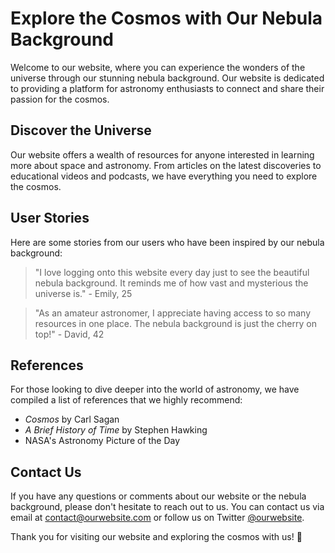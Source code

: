 <!--font:Alegreya-->

# Explore the Cosmos with Our Nebula Background

Welcome to our website, where you can experience the wonders of the universe through our stunning nebula background. Our website is dedicated to providing a platform for astronomy enthusiasts to connect and share their passion for the cosmos.

## Discover the Universe

Our website offers a wealth of resources for anyone interested in learning more about space and astronomy. From articles on the latest discoveries to educational videos and podcasts, we have everything you need to explore the cosmos.

## User Stories

Here are some stories from our users who have been inspired by our nebula background:

> "I love logging onto this website every day just to see the beautiful nebula background. It reminds me of how vast and mysterious the universe is." - Emily, 25

> "As an amateur astronomer, I appreciate having access to so many resources in one place. The nebula background is just the cherry on top!" - David, 42

## References

For those looking to dive deeper into the world of astronomy, we have compiled a list of references that we highly recommend:

- *Cosmos* by Carl Sagan
- *A Brief History of Time* by Stephen Hawking
- NASA's Astronomy Picture of the Day

## Contact Us

If you have any questions or comments about our website or the nebula background, please don't hesitate to reach out to us. You can contact us via email at [contact@ourwebsite.com](mailto:contact@ourwebsite.com) or follow us on Twitter [@ourwebsite](https://twitter.com/ourwebsite).

Thank you for visiting our website and exploring the cosmos with us! 🚀

<!--

Write me content for website with wallpaper which alt text is:

"A realistic photograph of a nebula, with bright colors and intricate details that showcase the beauty of the universe."

The name/title of the page should not be 1:1 copy of the alt text but rather a real content of the website which is using this wallpaper.

- Use markdown format 
- Start with heading
- Heading should be short and concise
- The content should look like a real website 
- The website should not be about the wallpaper, wallpaper is just a related background
- Heading should be contain work "wallpaper" or "background"
- Include real sections like references, contact, user stories, etc. use things relevant to the page purpose.
- Feel free to use structure like headings, bullets, numbering, blockquotes, paragraphs, horizontal lines, etc.
- You can use formatting like bold or _italic_
- You can include UTF-8 emojis
- Links should be only #hash anchors (and you can refer to the document itself)
- Do not include images


---


# Explore the Cosmos with Our Nebula Background

Welcome to our website, where you can experience the wonders of the universe through our stunning nebula background. Our website is dedicated to providing a platform for astronomy enthusiasts to connect and share their passion for the cosmos.

## Discover the Universe

Our website offers a wealth of resources for anyone interested in learning more about space and astronomy. From articles on the latest discoveries to educational videos and podcasts, we have everything you need to explore the cosmos.

## User Stories

Here are some stories from our users who have been inspired by our nebula background:

> "I love logging onto this website every day just to see the beautiful nebula background. It reminds me of how vast and mysterious the universe is." - Emily, 25

> "As an amateur astronomer, I appreciate having access to so many resources in one place. The nebula background is just the cherry on top!" - David, 42

## References

For those looking to dive deeper into the world of astronomy, we have compiled a list of references that we highly recommend:

- *Cosmos* by Carl Sagan
- *A Brief History of Time* by Stephen Hawking
- NASA's Astronomy Picture of the Day

## Contact Us

If you have any questions or comments about our website or the nebula background, please don't hesitate to reach out to us. You can contact us via email at [contact@ourwebsite.com](mailto:contact@ourwebsite.com) or follow us on Twitter [@ourwebsite](https://twitter.com/ourwebsite).

Thank you for visiting our website and exploring the cosmos with us! 🚀

-->

